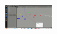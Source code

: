 [<img src="marker.gif" width="30%"></img>](https://github.com/RohitReddy16/Fiducial-Marker-Search-Robot)
